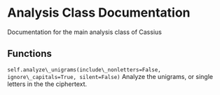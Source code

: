 # Analysis Class Documentation
Documentation for the main analysis class of Cassius
## Functions
`self.analyze\_unigrams(include\_nonletters=False, ignore\_capitals=True, silent=False)`
    Analyze the unigrams, or single letters in the the ciphertext.
